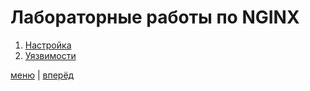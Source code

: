 # Лабораторные работы по NGINX

1. [Настройка](./lab_1/REPORT.md)
2. [Уязвимости](./lab_1*/REPORT.md)

[меню](../README.md) | [вперёд](../docker/DOCKER.md)
